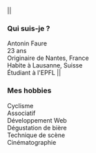 ---
---
||
### Qui suis-je ?
Antonin Faure \
23 ans \
Originaire de Nantes, France \
Habite à Lausanne, Suisse \
Étudiant à l'EPFL
||
### Mes hobbies
Cyclisme \
Associatif \
Développement Web \
Dégustation de bière \
Technique de scène \
Cinématographie
